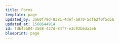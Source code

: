 ```yaml
---
title: Forms
template: page
updated_by: 3a60f79d-8381-4def-a970-5df62f0f5d56
updated_at: 1568644914
id: fdb45b84-3568-437d-84f7-e3c93b6da3e6
blueprint: page
---
```

